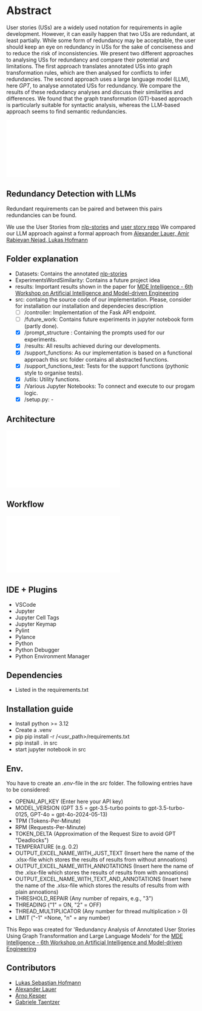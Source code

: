 # Abstract
User stories (USs) are a widely used notation for requirements in agile development. 
However, it can easily happen that two USs are redundant, at least partially. 
While some form of redundancy may be acceptable, the user should keep an eye on redundancy in USs for the sake of conciseness and to reduce the risk of inconsistencies.
We present two different approaches to analysing USs for redundancy and compare their potential and limitations.
The first approach translates annotated USs into graph transformation rules, which are then analysed for conflicts to infer redundancies.
The second approach uses a large language model (LLM), here *GPT*, to analyse annotated USs for redundancy. 
We compare the results of these redundancy analyses and discuss their similarities and differences. 
We found that the graph transformation (GT)-based approach is particularly suitable for syntactic analysis, whereas the LLM-based approach seems to find semantic redundancies.

![Example User Story](ExampleSentence.pdf)
  
## Redundancy Detection with LLMs
Redundant requirements can be paired and between this pairs redundancies can be found. 

We use the User Stories from [nlp-stories](https://github.com/ace-design/nlp-stories/tree/main) and [user story repo](https://zenodo.org/records/8136975) 
We compared our LLM approach against a formal approach from [Alexander Lauer, Amir Rabieyan Nejad, Lukas Hofmann](https://github.com/amirrabieyannejad/USs_Annotation.git) 

## Folder explanation
- Datasets: Contains the annotated [nlp-stories](https://github.com/ace-design/nlp-stories/tree/main)
- ExperimentsWordSimilarity: Contains a future project idea
- results: Important results shown in the paper for [MDE Intelligence - 6th Workshop on Artificial Intelligence and Model-driven Engineering](https://mde-intelligence.github.io/)
- src: containg the source code of our implementation. Please, consider for installation our installation and dependecies description
  - [ ] /controller: Implementation of the Fask API endpoint.
  - [ ] /future_work: Contains future experiments in jupyter notebook form (partly done).
  - [X] /prompt_structure : Containing the prompts used for our experiments.  
  - [X] /results: All results achieved during our developments.
  - [X] /support_functions: As our implementation is based on a functional approach this src folder contains all abstracted functions. 
  - [X] /support_functions_test: Tests for the support functions (pythonic style to organise tests).
  - [X] /utils: Utility functions.
  - [X] /Various Jupyter Notebooks: To connect and execute to our progam logic.
  - [X] /setup.py: -
 
## Architecture
![Component Diagram](ComponentDiagramLLM.pdf)

## Workflow
![Workflow for an LLM-based approach to redundancy detection](WorkflowAgent.pdf)

## IDE + Plugins
- VSCode
- Jupyter
- Jupyter Cell Tags
- Jupyter Keymap
- Pylint
- Pylance
- Python
- Python Debugger
- Python Environment Manager

## Dependencies
- Listed in the requirements.txt

## Installation guide
- Install python >= 3.12
- Create a .venv
- pip pip install -r /<usr_path>/requirements.txt
- pip install . in src
- start jupyter notebook in src

## Env.
You have to create an *.env*-file in the *src* folder. The following entries have to be considered:
- OPENAI_API_KEY (Enter here your API key)
- MODEL_VERSION (GPT 3.5 = gpt-3.5-turbo points to gpt-3.5-turbo-0125, GPT-4o = gpt-4o-2024-05-13)
- TPM (Tokens-Per-Minute)
- RPM (Requests-Per-Minute)
- TOKEN_DELTA (Approximation of the Request Size to avoid GPT "Deadlocks")
- TEMPERATURE (e.g. 0.2)
- OUTPUT_EXCEL_NAME_WITH_JUST_TEXT (Insert here the name of the .xlsx-file which stores the results of results from without annoations)
- OUTPUT_EXCEL_NAME_WITH_ANNOTATIONS (Insert here the name of the .xlsx-file which stores the results of results from with annoations)
- OUTPUT_EXCEL_NAME_WITH_TEXT_AND_ANNOTATIONS (Insert here the name of the .xlsx-file which stores the results of results from with plain annoations)
- THRESHOLD_REPAIR (Any number of repairs, e.g., "3")
- THREADING ("1" = ON, "2" = OFF)
- THREAD_MULTIPLICATOR (Any number for thread multiplication > 0)
- LIMIT  ("-1" =None, "n" = any number)
  

This Repo was created for 'Redundancy Analysis of Annotated User Stories Using Graph Transformation and Large Language Models' for the [MDE Intelligence - 6th Workshop on Artificial Intelligence and Model-driven Engineering](https://mde-intelligence.github.io/)


## Contributors
- [Lukas Sebastian Hofmann](lukas.hofmann@uni-marburg.de)
- [Alexander Lauer](alexander.lauer@uni-marburg.de)
- [Arno Kesper](arno.kesper@uni-marburg.de)
- [Gabriele Taentzer](taentzer@mathematik.uni-marburg.de)
